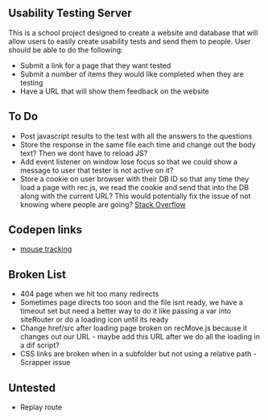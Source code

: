 ## Usability Testing Server
This is a school project designed to create a website and database that will allow users to easily create usability tests and send them to people.
User should be able to do the following:

* Submit a link for a page that they want tested
* Submit a number of items they would like completed when they are testing
* Have a URL that will show them feedback on the website

## To Do

* Post javascript results to the test with all the answers to the questions
* Store the response in the same file each time and change out the body text? Then we dont have to reload JS?
* Add event listener on window lose focus so that we could show a message to user that tester is not active on it?
* Store a cookie on user browser with their DB ID so that any time they load a page with rec.js, we read the cookie and send that into the DB along with the current URL? This would potentially fix the issue of not knowing where people are going? [Stack Overflow](https://stackoverflow.com/questions/26021281/set-cookie-with-js-for-whole-domain-not-specific-page)

## Codepen links

* [mouse tracking](https://codepen.io/riderjensen/pen/xaRNEy)

## Broken List

* 404 page when we hit too many redirects
* Sometimes page directs too soon and the file isnt ready, we have a timeout set but need a better way to do it like passing a var into siteRouter or do a loading icon until its ready
* Change href/src after loading page broken on recMove.js because it changes out our URL - maybe add this URL after we do all the loading in a dif script?
* CSS links are broken when in a subfolder but not using a relative path - Scrapper issue

## Untested

* Replay route